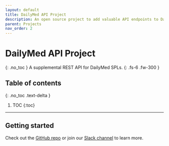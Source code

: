 ```yaml
---
layout: default
title: DailyMed API Project
description: An open source project to add valuable API endpoints to DailyMed's existing API offerings.
parent: Projects
nav_order: 2
---
```


# DailyMed API Project
{: .no_toc }
A supplemental REST API for DailyMed SPLs.
{: .fs-6 .fw-300 }

## Table of contents
{: .no_toc .text-delta }

1. TOC
{:toc}

---

## Getting started
Check out the [GitHub repo](https://github.com/coderxio/dailymed-api) or join our [Slack channel](https://join.slack.com/t/coderx/shared_invite/zt-5b8e9kr4-PsKAVe4crGmECQyyxDIJgQ) to learn more.